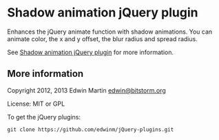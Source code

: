 # Shadow animation jQuery plugin

Enhances the jQuery animate function with shadow animations. You can animate color, the x and y offset, the blur radius and spread radius.

See [Shadow animation jQuery plugin](http://www.bitstorm.org/jquery/shadow-animation/) for more information.

## More information

Copyright 2012, 2013 Edwin Martin <edwin@bitstorm.org>

License: MIT or GPL

To get the jQuery plugins:

`git clone https://github.com/edwinm/jQuery-plugins.git`